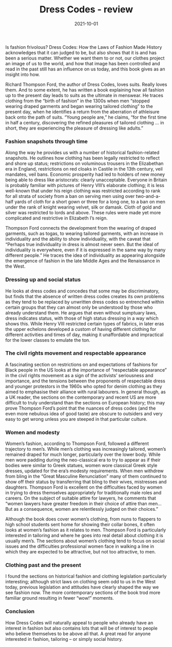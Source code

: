 ﻿---
layout: layouts/bookreview.njk

tags:
  - post
  - review

title: Dress Codes - review
review_book_main_title: Dress Codes
review_book_sub_title: How the Laws of Fashion Made History
review_book_author: Richard Thompson Ford
review_book_image_url: https://dl.airtable.com/.attachments/e6a4e2bae06e9bd9d7bb22e0a8aa0895/6ce4cc73/1501180061.02._SCL_.jpg
review_publication_date: 2021-02-09
review_publisher: Simon and Schuster
review_pages: 464
review_ISBN13: 978-1501180064
review_book_tags:
  - [Europe]
  - [Contemporary, Late Modern]
  - [Social]
  - [Clothing]
review_podcasts:
  - [https://www.listennotes.com/e/d541ca5be93a439fb419eedc49263403, Stanford Radio, What How We Dress Matters and Why with guest Richard Thompson Ford]
  - [https://www.listennotes.com/e/d81f0743aaf048898c19c919d40a5769, The World in Time / Lapham’s Quarterly, Episode 69 Richard Thompson Ford]
shopping_links:
  - [https://www.amazon.co.uk/dp/1501180061, Amazon UK, Amazon UK book link]
  - [https://www.amazon.com/dp/1501180061, Amazon US, Amazon US book link]
review_author: Jenny Blakeley
date: 2021-10-01
review_rating: ★★★★☆
review_summary: '<p>Our clothes project an image of us to the world, and how that image has been controlled and read in the past still has an influence on us today. This book gives a fascinating insight into how.</p><p>A great read for anyone interested in fashion, tailoring – or simply social history.</p>'
---
Is fashion frivolous? Dress Codes: How the Laws of Fashion Made History acknowledges that it can judged to be, but also shows that it is and has been a serious matter. Whether we want them to or not, our clothes project an image of us to the world, and how that image has been controlled and read in the past still has an influence on us today, and this book gives as an insight into how.

Richard Thompson Ford, the author of Dress Codes, loves suits. Really loves them. And to some extent, he has written a book explaining how all fashion up to the present day leads to suits as the ultimate in menswear. He traces clothing from the “birth of fashion” in the 1300s when men “stopped wearing draped garments and began wearing tailored clothing” to the present day, when he identifies a return from the aberration of athleisure back onto the path of suits. “Young people are,” he claims, “for the first time in half a century, discovering the refined pleasures of tailored clothing … in short, they are experiencing the pleasure of dressing like adults.”

### Fashion snapshots through time

Along the way he provides us with a number of historical fashion-related snapshots. He outlines how clothing has been legally restricted to reflect and shore up status; restrictions on voluminous trousers in the Elizabethan era in England, restrictions on red cloaks in Castile in the 13th century, veil mandates, veil bans. Economic prosperity had led to holders of new money being able to dress like aristocrats: clearly unacceptable. Everyone in Britain is probably familiar with pictures of Henry VIII’s elaborate clothing; it is less well-known that under his reign clothing was restricted according to rank for all strata of society from a ban on serving men using over two-and-a-half yards of cloth for a short gown or three for a long one, to a ban on men under the rank of knight wearing velvet, silk or damask. Cloth of gold and silver was restricted to lords and above. These rules were made yet more complicated and restrictive in Elizabeth I’s reign.

Thompson Ford connects the development from the wearing of draped garments, such as togas, to wearing tailored garments, with an increase in individuality and the ability to show individuality, with the caveat that “Perhaps true individuality in dress is almost never seen. But the ideal of individuality is everywhere, even if it is expressed in the same way by many different people.” He traces the idea of individuality as appearing alongside the emergence of fashion in the late Middle Ages and the Renaissance in the West.

### Dressing up and social status

He looks at dress codes and concedes that some may be discriminatory, but finds that the absence of written dress codes creates its own problems as they tend to be replaced by unwritten dress codes so entrenched within certain groups that they can almost only be understood by those who already understand them. He argues that even without sumptuary laws, dress indicates status, with those of high status dressing in a way which shows this. While Henry VIII restricted certain types of fabrics, in later eras the upper echelons developed a custom of having different clothing for different activities and times of day, making it unaffordable and impractical for the lower classes to emulate the ton.

### The civil rights movement and respectable appearance

A fascinating section on restrictions on and expectations of fashions for Black people in the US looks at the importance of “respectable appearance” in the civil rights movement as a sign of the activists’ seriousness and importance, and the tensions between the proponents of respectable dress and younger protestors in the 1960s who opted for denim clothing as they aimed to emphasise their alliance with rural labourers. In general though, as a UK reader, the sections on the contemporary and recent US are more difficult to truly understand than the sections on European history; this may prove Thompson Ford’s point that the nuances of dress codes (and the even more nebulous idea of good taste) are obscure to outsiders and very easy to get wrong unless you are steeped in that particular culture.

### Women and modesty

Women’s fashion, according to Thompson Ford, followed a different trajectory to men’s. While men’s clothing was increasingly tailored, women’s remained draped for much longer, particularly over the lower body. While men wore padding during the neo-classical era to try to appear as if their bodies were similar to Greek statues, women wore classical Greek style dresses, updated for the era’s modesty requirements. When men withdrew from bling in the “Great Masculine Renunciation” many of them continued to show off their status by transferring that bling to their wives, mistresses and daughters. Thompson Ford is excellent on the difficulties faced by women in trying to dress themselves appropriately for traditionally male roles and careers. On the subject of suitable attire for lawyers, he comments that “women lawyers have greater freedom in their choice of attire than men… But as a consequence, women are relentlessly judged on their choices.”

Although the book does cover women’s clothing, from nuns to flappers to high school students sent home for showing their collar bones, it often looks at women’s fashion as it relates to men. Thompson Ford is particularly interested in tailoring and where he goes into real detail about clothing it is usually men’s. The sections about women’s clothing tend to focus on social issues and the difficulties professional women face in walking a line in which they are expected to be attractive, but not too attractive, to men.

### Clothing past and the present

I found the sections on historical fashion and clothing legislation particularly interesting; although strict laws on clothing seem odd to us in the West today, previous legislation and attitudes have clearly shaped the way we see fashion now. The more contemporary sections of the book trod more familiar ground resulting in fewer “wow!” moments.

### Conclusion

How Dress Codes will naturally appeal to people who already have an interest in fashion but also contains lots that will be of interest to people who believe themselves to be above all that. A great read for anyone interested in fashion, tailoring – or simply social history.
